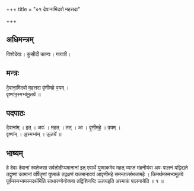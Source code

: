 +++
title = "०१ देवानामिदवो महत्तदा"

+++
## अधिमन्त्रम्
विश्वेदेवाः। कुसीदी काण्वः। गायत्री।

## मन्त्रः
दे॒वाना॒मिदवो॑ म॒हत्तदा वृ॑णीमहे व॒यम् ।  
वृष्णा॑म॒स्मभ्य॑मू॒तये॑ ॥

## पदपाठः
दे॒वाना॑म् । इत् । अवः॑ । म॒हत् । तत् । आ । वृ॒णी॒म॒हे॒ । व॒यम् ।  
वृष्णा॑म् । अ॒स्मभ्य॑म् । ऊ॒तये॑ ॥

## भाष्यम्
हे देवाः देवानां स्वतेजसा सर्वतोदीप्यमानानां इत् एवार्थे युष्माकमेव महत् व्याप्तं मंहनीयंवा अवः पालनं यद्विद्यते तद्वृष्णां कामानां वर्षितॄणां युष्माकं तद्रक्षणं यजमानावयं आवृणीमहे समन्तात्संभजामहे । किमर्थमस्मभ्यमूतये पूर्वमस्मभ्यमस्मदर्थमिति साधारण्येनोक्त्वा तद्विशिनष्टि ऊतयइति अस्माकं पालनायेति ॥ १ ॥